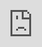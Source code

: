 # Future Proof With Python July 2022

**_[bit.ly/tk6-fpwp](http://bit.ly/tk6-fpwp)_**

**Welcome to Future Proof with Python!** You are joining a global learning community dedicated to helping you learn and thrive in computer science. 

<aside>
  📺 Watch this welcome video from your instructor, Mo. 
</aside>

  <iframe src="https://www.youtube.com/embed/OxsDwTYt40s" title="YouTube video player" frameborder="0" allow="accelerometer; autoplay; clipboard-write; encrypted-media; gyroscope; picture-in-picture" allowfullscreen style="position: absolute; top: 0; left: 0; width: 100%; height: 100%;"></iframe>


## Completing your lessons
This page will include all the lessons for the class. Each week, Wasiu will add new lessons and assignments for you to work on. 
Bookmark this page to find all of your lessons. You can get to this page using: [https://bit.ly/tk6-fpwp](https://bit.ly/tk6-fpwp)

To find lessons, click the Table of Contents (three horizontal lines) on the top left corner of the page. You can also click the arrows to navigate to the next lesson. 

<aside>
  📺 Watch this lesson navigation walkthrough video from Emmy, one of your community managers
</aside>

TODO: ADD EMMY's VIDEO WALKTHROUGH

## Program schedule
Below is the overall schedule for the program. Each day, your community managers will post a "Daily Peak" in Discord to share events for the day.

<div style="width:100%;height:500px;"><iframe src="https://docs.google.com/presentation/embed?id=1jBHN9Bh-LLbchnR3SY6UHugRHZT3DzdyLfSrtzdSI2Y" frameborder="0" sandbox="allow-scripts allow-popups allow-top-navigation-by-user-activation allow-forms allow-same-origin" allowfullscreen="" style="width: 100%; height: 100%; border-radius: 1px; pointer-events: auto; background-color: white;"></iframe></div>

---

Copyright © 2022 Kibo, Inc. All Rights Reserved.
